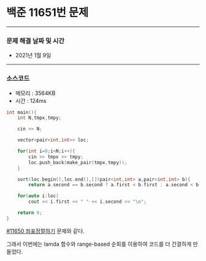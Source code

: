
# 백준 11651번 문제

---

### 문제 해결 날짜 및 시간

- 2021년 1월 9일

---

### 소스코드
- 메모리 : 3564KB
- 시간 : 124ms

```cpp
int main(){
    int N,tmpx,tmpy;

    cin >> N;

    vector<pair<int,int>> loc;

    for(int i=0;i<N;i++){
        cin >> tmpx >> tmpy;
        loc.push_back(make_pair(tmpx,tmpy));
    }

    sort(loc.begin(),loc.end(),[](pair<int,int> a,pair<int,int> b){
        return a.second == b.second ? a.first < b.first : a.second < b.second;});

    for(auto i:loc)
        cout << i.first << " " << i.second << "\n";

    return 0;
}
```

[#11650 좌표정렬하기](https://github.com/GANGESHOTTEOK/gukbbap/blob/main/2021_01_08/HONG/11650.cpp) 문제와 같다.

그래서 이번에는 lamda 함수와 range-based 순회를 이용하여 코드를 더 간결하게 만들었다.